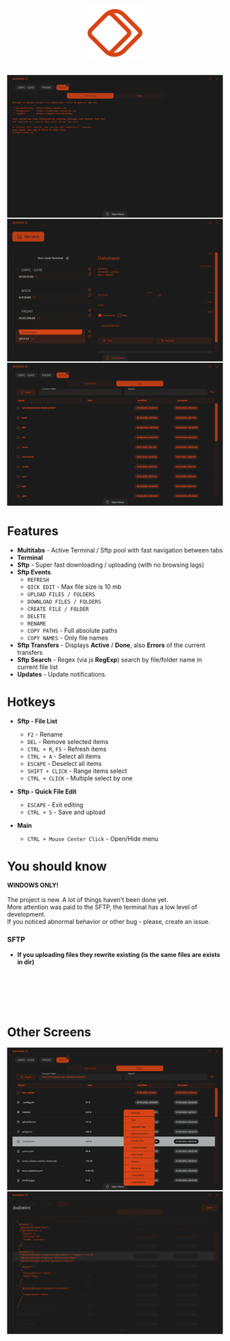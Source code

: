 <p align="center">
  <img  src="./assets/LOGO.png" width="128px" height="128px">
</p>
</br>

  <img src="./assets/screens/1.png">
  <img src="./assets/screens/2.png">
  <img src="./assets/screens/3.png">
  
# Features
-   **Multitabs** - Active Terminal / Sftp pool with fast navigation between tabs
-   **Terminal**
-   **Sftp** - Super fast downloading / uploading (with no browsing lags)
-   **Sftp Events**
    -   `REFRESH`
    -   `QICK EDIT` - Max file size is 10 mb
    -   `UPLOAD FILES / FOLDERS`
    -   `DOWNLOAD FILES / FOLDERS`
    -   `CREATE FILE / FOLDER`
    -   `DELETE`
    -   `RENAME`
    -   `COPY PATHS` - Full absolute paths
    -   `COPY NAMES` - Only file names
-   **Sftp Transfers** - Displays **Active** / **Done**, also **Errors** of the current transfers
-   **Sftp Search** - Regex (via js **RegExp**) search by file/folder name in current file list
-   **Updates** - Update notifications.

# Hotkeys

-   **Sftp - File List**

    -   `F2` - Rename
    -   `DEL` - Remove selected items
    -   `CTRL + R`, `F5` - Refresh items
    -   `CTRL + A` - Select all items
    -   `ESCAPE` - Deselect all items
    -   `SHIFT + CLICK` - Range items select
    -   `CTRL + CLICK` - Multiple select by one

-   **Sftp - Quick File Edit**
    -   `ESCAPE` - Exit editing
    -   `CTRL + S` - Save and upload
-   **Main**
    -   `CTRL + Mouse Center Click` - Open/Hide menu

# You should know

**WINDOWS ONLY!**  
</br>
The project is new. A lot of things haven't been done yet.  
More attention was paid to the SFTP, the terminal has a low level of development.  
If you noticed abnormal behavior or other bug - please, create an issue.

### SFTP

-   **If you uploading files they rewrite existing (is the same files are exists in dir)**

</br>
</br>
</br>
</br>
</br>

# Other Screens

  <img src="./assets/screens/4.png">
  <img src="./assets/screens/5.png">
